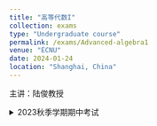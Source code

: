 ```yaml
---
title: "高等代数I"
collection: exams
type: "Undergraduate course"
permalink: /exams/Advanced-algebra1
venue: "ECNU"
date: 2024-01-24
location: "Shanghai, China"
---
```

主讲：陆俊教授

<details markdown="1">
  <summary>2023秋季学期期中考试</summary>
以下如无特别声明，\\(K\\)均表数域，\\(\mathbb{Q}(\mathbb{R},\mathbb{C})\\)表有理数（实数、复数）域，\\(f,g\\)表\\(K[x]\\)中的多项式

**第1题[10分]** 考虑置换\\[\sigma=\left (\begin{matrix}1&2&3&4&5&6&7&8\\\4&8&3&1&6&8&5&2\end{matrix}\right ),\quad \tau=\left\(\begin{matrix}1&2&3&4&5&6&7&8\\\3&7&1&8&6&4&2&5\end{matrix}\right\).\\] 
求乘积\\(\tau^{-1}\sigma^{-1}\tau\sigma\\).

**第2题[10分]** 考虑\\(n\\)元对称多项式\\[f(x_1,x_2,\cdots,x_n)=\sum_{1\le i<j\le n}(x_i+x_j)^3.\\]
将\\(f\\)写为初等对称多项式\\(\mathrm{e}_1,\mathrm{e}_2,\cdots,\mathrm{e}_n\\)的表达式.

**第3题[20分]** 设\\[\begin{align}f(x)=&x^5+x^4+2x^3-x^2-x-2,\\\g(x)=&x^4+x^2-x-1\end{align}\\]
1. 利用辗转相除法求\\(f(x),g(x)\\)的最大公因式\\((f,g)\\)（需写出辗转相除法过程）；
2. 求次数最小的\\(u,v\in \mathbb{Q}[x]\\)，满足\\(uf+vg=(f,g)\\).

**第4题[20分]** 求次数最小的多项式\\(f\(x\)\in K[x]\\)，满足如下方程组
\\[\begin{cases} f(x)\equiv 2x+4&(\pmod x+1),\\\f(x)\equiv 2x^2+2x&(\pmod x^2+1),\\\f(x)\equiv 3x^2+1&(\pmod x^3).\end{cases}\\]

**第5题[20分]** 设\\[f(x)=8x^6+4x^5-14x^4-9x^3+5x^2+5x+1.\\]
1. 求\\(f(x)\\)的所有有理根，并指出它们的重数；
2. 求\\(f(x)\\)在\\(x=1\\)处的Taylor展开式.

**第6题[10分]** 证明：\\(f(x)=x^{n-1}+x^{n-2}+\cdots+x+1\\)是\\(\mathbb{Q}[x]\\)中的不可约多项式当且仅当\\(n\\)是素数.

**第7题[10分]** 设\\(f(x)\in K[x]\\)无重因式，\\(n\ge 2\\)是给定正整数，证明：\\(f(x^n)\\)有重因式当且仅当\\(x=0\\)是\\(f(x)\\)的单根.

**可选附加题[10分] (Mason定理)** 设\\(f(x)\in\mathbb{C}[x]\\)，用\\(n_0(f)\\)表示多项式\\(f(x)\\)的不同根的个数. 
假设\\(g,h\in \mathbb{C}[x]\\)满足\\(f+g+h=0\\)以及\\((g,h)=1\\)，证明\\[\max\\{\deg f,\deg g,\deg h\\}\le n_0(fgh)-1.\\]

</details>
